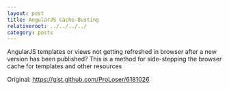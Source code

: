 ```yaml
---
layout: post
title: AngularJS Cache-Busting
relativeroot: ../../../../
category: posts
---
```


AngularJS templates or views not getting refreshed in browser after a new version has been published?
This is a method for side-stepping the browser cache for templates and other resources

<script src="https://gist.github.com/mikkorepolainen/a81269c278bdfc96a7f7f7952c28e834.js"></script>

Original: <https://gist.github.com/ProLoser/6181026>
